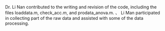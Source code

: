 Dr. Li Nan contributed to the writing and revision of the code, including the files loaddata.m, check_acc.m, and prodata_anova.m. 、
Li Man participated in collecting part of the raw data and assisted with some of the data processing.
